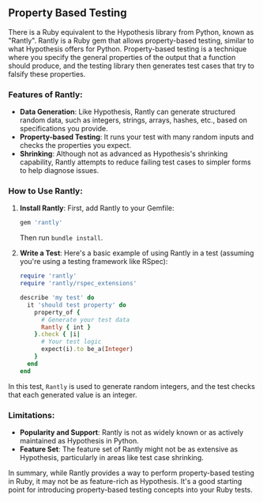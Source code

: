## Property Based Testing

There is a Ruby equivalent to the Hypothesis library from Python, known as "Rantly". Rantly is a Ruby gem that allows property-based testing, similar to what Hypothesis offers for Python. Property-based testing is a technique where you specify the general properties of the output that a function should produce, and the testing library then generates test cases that try to falsify these properties.

### Features of Rantly:

- **Data Generation**: Like Hypothesis, Rantly can generate structured random data, such as integers, strings, arrays, hashes, etc., based on specifications you provide.
- **Property-based Testing**: It runs your test with many random inputs and checks the properties you expect.
- **Shrinking**: Although not as advanced as Hypothesis's shrinking capability, Rantly attempts to reduce failing test cases to simpler forms to help diagnose issues.

### How to Use Rantly:

1. **Install Rantly**:
   First, add Rantly to your Gemfile:
   ```ruby
   gem 'rantly'
   ```
   Then run `bundle install`.

2. **Write a Test**:
   Here's a basic example of using Rantly in a test (assuming you're using a testing framework like RSpec):
   ```ruby
   require 'rantly'
   require 'rantly/rspec_extensions'

   describe 'my test' do
     it 'should test property' do
       property_of {
         # Generate your test data
         Rantly { int }
       }.check { |i|
         # Your test logic
         expect(i).to be_a(Integer)
       }
     end
   end
   ```

In this test, `Rantly` is used to generate random integers, and the test checks that each generated value is an integer.

### Limitations:

- **Popularity and Support**: Rantly is not as widely known or as actively maintained as Hypothesis in Python.
- **Feature Set**: The feature set of Rantly might not be as extensive as Hypothesis, particularly in areas like test case shrinking.

In summary, while Rantly provides a way to perform property-based testing in Ruby, it may not be as feature-rich as Hypothesis. It's a good starting point for introducing property-based testing concepts into your Ruby tests.